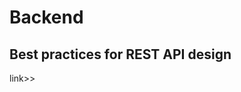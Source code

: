 <h1>Backend</h1>
<h2>
Best practices for REST API design
</h2>
<link src="https://stackoverflow.blog/2020/03/02/best-practices-for-rest-api-design/">link>></link>